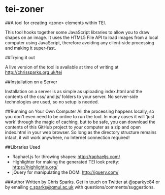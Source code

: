 # tei-zoner
##A tool for creating &lt;zone> elements within TEI.

This tool hooks together some JavaScript libraries to allow you to draw shapes on an image.  It uses the HTML5 File API to load images from a local computer using JavaScript, therefore avoiding any client-side processing and making it super-fast.

##Trying it out

A live version of the tool is available at time of writing at http://chrissparks.org.uk/tei

##Installation on a Server

Installation on a server is as simple as uploading index.html and the contents of the css/ and js/ folders to your server.  No server-side technologies are used, so no setup is needed.

##Running on Your Own Computer
All the processing happens locally, so you don't even need to be online to run the tool.  In many cases it will ‘just work’ through the magic of caching, but to be safe, you can download the contents of this GitHub project to your computer as a zip and open index.html in your web browser.  So long as the directory structure remains intact, it will work anywhere, no Internet connection required!

##Libraries Used
- Raphael.js for throwing shapes: http://raphaeljs.com/
- Highlighter for making the generated TEI look pretty: https://highlightjs.org/
- jQuery for manipulating the DOM: http://jquery.com/

##Author
Written by Chris Sparks.  Get in touch on Twitter at @sparkyc84 or by emailing c.sparks@qmul.ac.uk with questions/comments/suggestions.